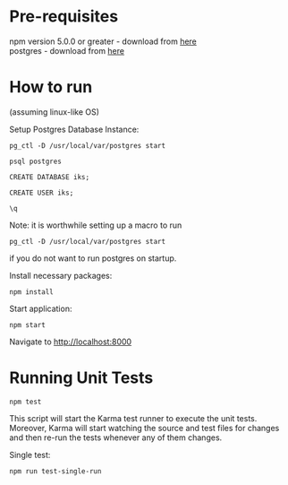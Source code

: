 # Pre-requisites
npm version 5.0.0 or greater - download from [here](https://www.npmjs.com/get-npm)  
postgres - download from [here](https://www.postgresql.org/download/)


# How to run
(assuming linux-like OS)  
  

Setup Postgres Database Instance:
```
pg_ctl -D /usr/local/var/postgres start

psql postgres

CREATE DATABASE iks;

CREATE USER iks;

\q
```
Note: it is worthwhile setting up a macro to run
```
pg_ctl -D /usr/local/var/postgres start
```
if you do not want to run postgres on startup.


Install necessary packages:
```
npm install
```

Start application:
```
npm start
```

Navigate to [http://localhost:8000](http://localhost:8000)

# Running Unit Tests

```
npm test
```

This script will start the Karma test runner to execute the unit tests. Moreover, Karma will start
watching the source and test files for changes and then re-run the tests whenever any of them
changes.

Single test:
```
npm run test-single-run
```
